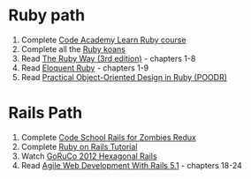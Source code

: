 # Ruby path
1. Complete [Code Academy Learn Ruby course](https://www.codecademy.com/learn/ruby)
2. Complete all the [Ruby koans](http://rubykoans.com/)
3. Read [The Ruby Way (3rd edition)](http://therubyway.io/) - chapters 1-8
4. Read [Eloquent Ruby](http://www.amazon.com/Eloquent-Ruby-Addison-Wesley-rofessional-Series/dp/0321584104) - chapters 1-9
5. Read [Practical Object-Oriented Design in Ruby (POODR)](http://www.poodr.com/)
# Rails Path
1. Complete [Code School Rails for Zombies Redux](https://www.codeschool.com/courses/rails-for-zombies-redux)
2. Complete [Ruby on Rails Tutorial](https://www.railstutorial.org/book)
3. Watch [GoRuCo 2012 Hexagonal Rails](https://www.youtube.com/watch?v=CGN4RFkhH2M)
4. Read [Agile Web Development With Rails 5.1](https://pragprog.com/book/rails51/agile-web-development-with-rails-51) - chapters 18-24
